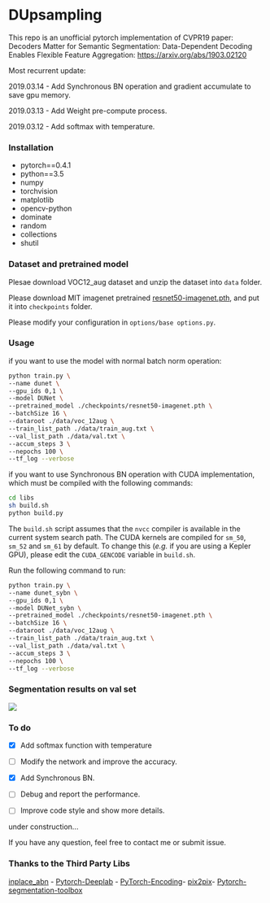 # DUpsampling
This repo is an unofficial pytorch implementation of CVPR19 paper: Decoders Matter for Semantic Segmentation: Data-Dependent Decoding Enables Flexible Feature Aggregation: https://arxiv.org/abs/1903.02120

Most recurrent update:

2019.03.14 - Add Synchronous BN operation and gradient accumulate to save gpu memory.

2019.03.13 - Add Weight pre-compute process.

2019.03.12 - Add softmax with temperature.

### Installation

* pytorch==0.4.1
* python==3.5
* numpy
* torchvision
* matplotlib
* opencv-python
* dominate
* random
* collections
* shutil

### Dataset and pretrained model

Plesae download VOC12_aug dataset and unzip the dataset into `data` folder.

Please download MIT imagenet pretrained [resnet50-imagenet.pth](http://sceneparsing.csail.mit.edu/model/pretrained_resnet/resnet50-imagenet.pth), and put it into `checkpoints` folder.

Please modify your configuration in `options/base options.py`.

### Usage

if you want to use the model with normal batch norm operation:

```bash
python train.py \
--name dunet \
--gpu_ids 0,1 \
--model DUNet \
--pretrained_model ./checkpoints/resnet50-imagenet.pth \
--batchSize 16 \
--dataroot ./data/voc_12aug \
--train_list_path ./data/train_aug.txt \
--val_list_path ./data/val.txt \
--accum_steps 3 \
--nepochs 100 \
--tf_log --verbose
```

if you want to use Synchronous BN operation with CUDA implementation, which must be compiled with the following commands:

```bash
cd libs
sh build.sh
python build.py
```

The `build.sh` script assumes that the `nvcc` compiler is available in the current system search path.
The CUDA kernels are compiled for `sm_50`, `sm_52` and `sm_61` by default.
To change this (_e.g._ if you are using a Kepler GPU), please edit the `CUDA_GENCODE` variable in `build.sh`.

Run the following command to run:

```bash
python train.py \
--name dunet_sybn \
--gpu_ids 0,1 \
--model DUNet_sybn \
--pretrained_model ./checkpoints/resnet50-imagenet.pth \
--batchSize 16 \
--dataroot ./data/voc_12aug \
--train_list_path ./data/train_aug.txt \
--val_list_path ./data/val.txt \
--accum_steps 3 \
--nepochs 100 \
--tf_log --verbose
```



### Segmentation results on val set

![](/image/image.png)

### To do

- [x] Add softmax function with temperature

- [ ] Modify the network and improve the accuracy.

- [x] Add Synchronous BN.

- [ ] Debug and report the performance.

- [ ] Improve code style and show more details.

under construction...

If you have any question, feel free to contact me or submit issue.

### Thanks to the Third Party Libs
[inplace_abn](https://github.com/mapillary/inplace_abn) - 
[Pytorch-Deeplab](https://github.com/speedinghzl/Pytorch-Deeplab) - 
[PyTorch-Encoding](https://github.com/zhanghang1989/PyTorch-Encoding)-
[pix2pix](https://github.com/junyanz/pytorch-CycleGAN-and-pix2pix)-
[Pytorch-segmentation-toolbox](https://github.com/speedinghzl/pytorch-segmentation-toolbox)

